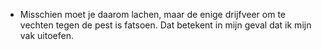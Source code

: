 - Misschien moet je daarom lachen, maar de enige drijfveer om te vechten tegen de pest is fatsoen. Dat betekent in mijn geval dat ik mijn vak uitoefen.